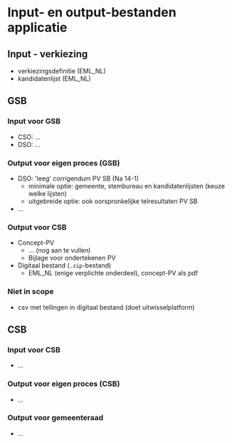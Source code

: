 # Input- en output-bestanden applicatie

## Input - verkiezing

- verkiezingsdefinitie (EML_NL)
- kandidatenlijst (EML_NL)


## GSB

### Input voor GSB

- CSO: ...
- DSO: ...

### Output voor eigen proces (GSB)

- DSO: 'leeg' corrigendum PV SB (Na 14-1)
  - minimale optie: gemeente, stembureau en kandidatenlijsten (keuze welke lijsten)
  - uitgebreide optie: ook oorspronkelijke telresultaten PV SB
- ...

### Output voor CSB

- Concept-PV
  - ... (nog aan te vullen)
  - Bijlage voor ondertekenen PV
- Digitaal bestand (`.zip`-bestand)
  - EML_NL (enige verplichte onderdeel), concept-PV als pdf

### Niet in scope

- csv met tellingen in digitaal bestand (doet uitwisselplatform)


## CSB

### Input voor CSB

- ...

### Output voor eigen proces (CSB)

- ...

### Output voor gemeenteraad

- ...

